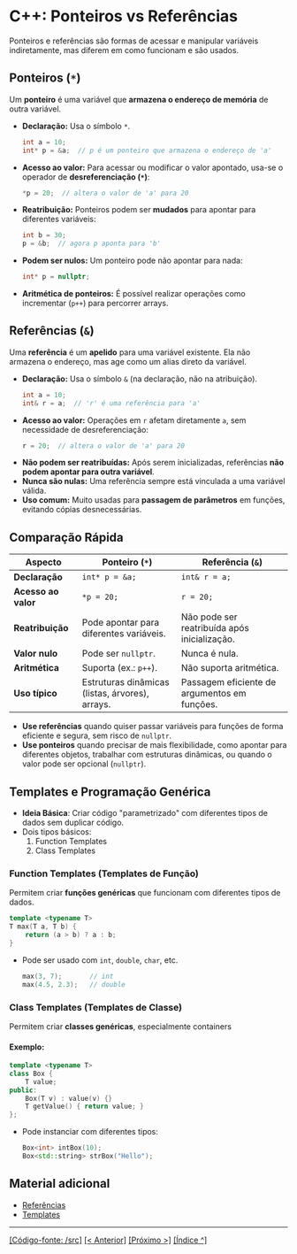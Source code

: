 # C++: Ponteiros vs Referências

Ponteiros e referências são formas de acessar e manipular variáveis indiretamente, mas diferem em como funcionam e são usados.

## Ponteiros (`*`)

Um **ponteiro** é uma variável que **armazena o endereço de memória** de outra variável.

- **Declaração:** Usa o símbolo `*`.
  ```cpp
  int a = 10;
  int* p = &a;  // p é um ponteiro que armazena o endereço de 'a'
  ```
- **Acesso ao valor:** Para acessar ou modificar o valor apontado, usa-se o operador de **desreferenciação (`*`)**:
  ```cpp
  *p = 20;  // altera o valor de 'a' para 20
  ```
- **Reatribuição:** Ponteiros podem ser **mudados** para apontar para diferentes variáveis:
  ```cpp
  int b = 30;
  p = &b;  // agora p aponta para 'b'
  ```
- **Podem ser nulos:** Um ponteiro pode não apontar para nada:
  ```cpp
  int* p = nullptr;
  ```
- **Aritmética de ponteiros:** É possível realizar operações como incrementar (`p++`) para percorrer arrays.


## Referências (`&`)

Uma **referência** é um **apelido** para uma variável existente. Ela não armazena o endereço, mas age como um alias direto da variável.

- **Declaração:** Usa o símbolo `&` (na declaração, não na atribuição).
  ```cpp
  int a = 10;
  int& r = a;  // 'r' é uma referência para 'a'
  ```
- **Acesso ao valor:** Operações em `r` afetam diretamente `a`, sem necessidade de desreferenciação:
  ```cpp
  r = 20;  // altera o valor de 'a' para 20
  ```
- **Não podem ser reatribuídas:** Após serem inicializadas, referências **não podem apontar para outra variável**.
- **Nunca são nulas:** Uma referência sempre está vinculada a uma variável válida.
- **Uso comum:** Muito usadas para **passagem de parâmetros** em funções, evitando cópias desnecessárias.

## Comparação Rápida

| **Aspecto**          | **Ponteiro (`*`)**                                | **Referência (`&`)**                            |
|----------------------|--------------------------------------------------|------------------------------------------------|
| **Declaração**       | `int* p = &a;`                                   | `int& r = a;`                                  |
| **Acesso ao valor**  | `*p = 20;`                                       | `r = 20;`                                      |
| **Reatribuição**     | Pode apontar para diferentes variáveis.           | Não pode ser reatribuída após inicialização.   |
| **Valor nulo**       | Pode ser `nullptr`.                              | Nunca é nula.                                  |
| **Aritmética**       | Suporta (ex.: `p++`).                            | Não suporta aritmética.                        |
| **Uso típico**       | Estruturas dinâmicas (listas, árvores), arrays.   | Passagem eficiente de argumentos em funções.   |


- **Use referências** quando quiser passar variáveis para funções de forma eficiente e segura, sem risco de `nullptr`.
- **Use ponteiros** quando precisar de mais flexibilidade, como apontar para diferentes objetos, trabalhar com estruturas dinâmicas, ou quando o valor pode ser opcional (`nullptr`).


## Templates e Programação Genérica

- **Ideia Básica**: Criar código "parametrizado" com diferentes tipos de dados sem duplicar código.
- Dois tipos básicos:
    1. Function Templates
    2. Class Templates


### Function Templates (Templates de Função)  


Permitem criar **funções genéricas** que funcionam com diferentes tipos de dados.

```cpp
template <typename T>
T max(T a, T b) {
    return (a > b) ? a : b;
}
```

- Pode ser usado com `int`, `double`, `char`, etc.  
  ```cpp
  max(3, 7);       // int
  max(4.5, 2.3);   // double
  ```

### Class Templates (Templates de Classe)

Permitem criar **classes genéricas**, especialmente containers

#### **Exemplo:**
```cpp
template <typename T>
class Box {
    T value;
public:
    Box(T v) : value(v) {}
    T getValue() { return value; }
};
```

- Pode instanciar com diferentes tipos:
  ```cpp
  Box<int> intBox(10);
  Box<std::string> strBox("Hello");
  ```

## Material adicional

- [Referências](../../cpp/1_15_references_idx.md)
- [Templates](../../cpp/1_20_templates_idx.md)

___
[[Código-fonte: /src]](./src)   [[< Anterior]](../aula14/aula14.md) [[Próximo >]](../aula16/aula16.md) [[Índice ^]](../index.md)


